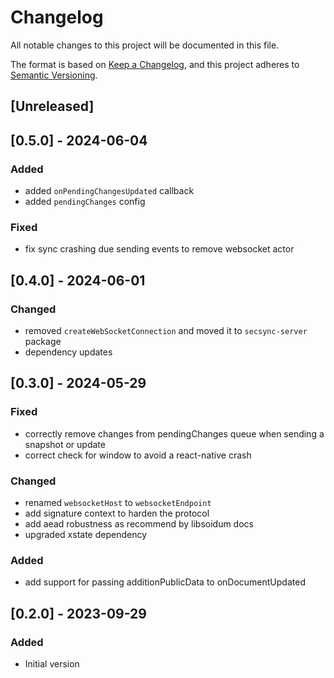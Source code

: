 # Changelog

All notable changes to this project will be documented in this file.

The format is based on [Keep a Changelog](https://keepachangelog.com/en/1.0.0/),
and this project adheres to [Semantic Versioning](https://semver.org/spec/v2.0.0.html).

## [Unreleased]

## [0.5.0] - 2024-06-04

### Added

- added `onPendingChangesUpdated` callback
- added `pendingChanges` config

### Fixed

- fix sync crashing due sending events to remove websocket actor

## [0.4.0] - 2024-06-01

### Changed

- removed `createWebSocketConnection` and moved it to `secsync-server` package
- dependency updates

## [0.3.0] - 2024-05-29

### Fixed

- correctly remove changes from pendingChanges queue when sending a snapshot or update
- correct check for window to avoid a react-native crash

### Changed

- renamed `websocketHost` to `websocketEndpoint`
- add signature context to harden the protocol
- add aead robustness as recommend by libsoidum docs
- upgraded xstate dependency

### Added

- add support for passing additionPublicData to onDocumentUpdated

## [0.2.0] - 2023-09-29

### Added

- Initial version
